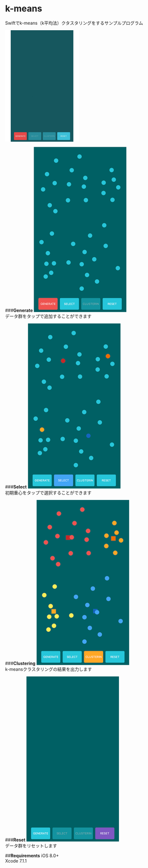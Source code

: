 # k-means
Swiftでk-means（k平均法）クタスタリングをするサンプルプログラム

![k-means](https://github.com/koooootake/k-means/blob/master/ScreenShot/k-means.gif)  

###**Generate**
![k-means](https://github.com/koooootake/k-means/blob/master/ScreenShot/generate.PNG)  
データ群をタップで追加することができます  　　

###**Select**
![k-means](https://github.com/koooootake/k-means/blob/master/ScreenShot/select.PNG)  
初期重心をタップで選択することができます  　　

###**Clustering**
![k-means](https://github.com/koooootake/k-means/blob/master/ScreenShot/clustering.PNG)  
k-meansクラスタリングの結果を出力します  　　

###**Reset**
![k-means](https://github.com/koooootake/k-means/blob/master/ScreenShot/reset.PNG)  
データ群をリセットします  　　

##**Requirements**
iOS 8.0+  
Xcode 7.1.1  

